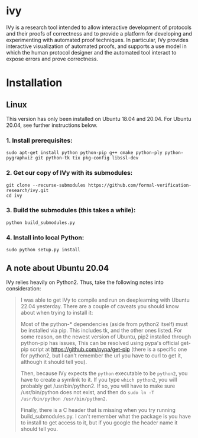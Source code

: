 # ivy

IVy is a research tool intended to allow interactive development of
protocols and their proofs of correctness and to provide a platform
for developing and experimenting with automated proof techniques. In
particular, IVy provides interactive visualization of automated
proofs, and supports a use model in which the human protocol designer
and the automated tool interact to expose errors and prove
correctness.

# Installation

## Linux

This version has only been installed on Ubuntu 18.04 and 20.04. For Ubuntu 20.04, see further instructions below.

### 1. Install prerequisites:
```
sudo apt-get install python python-pip g++ cmake python-ply python-pygraphviz git python-tk tix pkg-config libssl-dev
```

### 2. Get our copy of IVy with its submodules:
```
git clone --recurse-submodules https://github.com/formal-verification-research/ivy.git 
cd ivy
```

### 3. Build the submodules (this takes a while):
```
python build_submodules.py
```

### 4. Install into local Python:
```
sudo python setup.py install
```

## A note about Ubuntu 20.04
IVy relies heavily on Python2. Thus, take the following notes into consideration:

>I was able to get IVy to compile and run on deeplearning with Ubuntu 22.04 yesterday. There are a couple of caveats you should know about when trying to install it:
>
>Most of the python-* dependencies (aside from python2 itself) must be installed via pip. This includes tk, and the other ones listed. For some reason, on the newest version of Ubuntu, pip2 installed through python-pip has issues, This can be resolved using pypa's official get-pip script at https://github.com/pypa/get-pip (there is a specific one for python2, but I can't remember the url you have to curl to get it, although it should tell you).
>
>Then, because IVy expects the `python` executable to be `python2`, you have to create a symlink to it. If you type `which python2`, you will probably get /usr/bin/python2. If so, you will have to make sure /usr/bin/python does not exist, and then do `sudo ln -T /usr/bin/python /usr/bin/python2`.
>
>Finally, there is a C header that is missing when you try running build_submodules.py. I can't remember what the package is you have to install to get access to it, but if you google the header name it should tell you.
